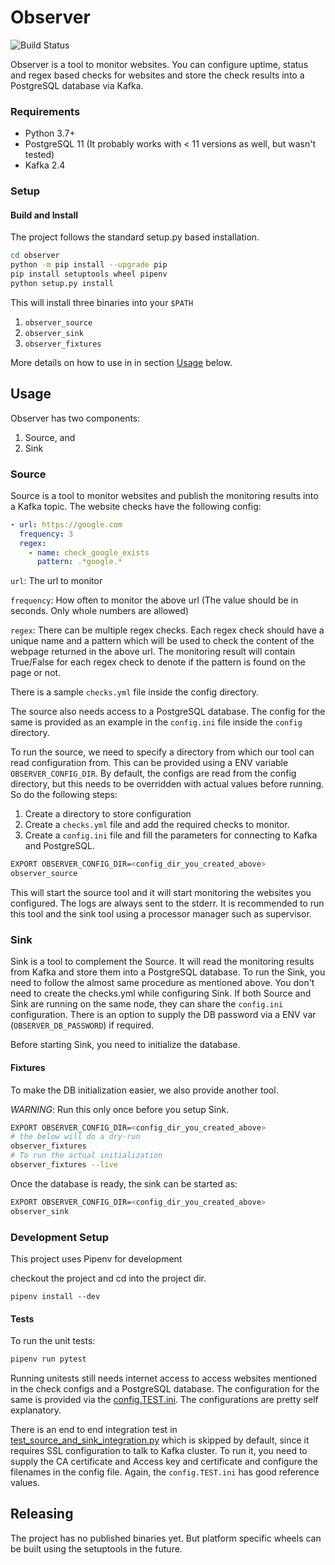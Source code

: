 # Observer

![Build Status](https://github.com/tamizhgeek/observer/workflows/Test%20and%20Build/badge.svg)

Observer is a tool to monitor websites. You can configure uptime, status and regex based checks for websites and store the check results into a PostgreSQL database via Kafka.


### Requirements

- Python 3.7+
- PostgreSQL 11 (It probably works with < 11 versions as well, but wasn't tested)
- Kafka 2.4

### Setup

#### Build and Install

The project follows the standard setup.py based installation.

```bash
cd observer
python -m pip install --upgrade pip
pip install setuptools wheel pipenv
python setup.py install
```

This will install three binaries into your `$PATH`

1. `observer_source`
2. `observer_sink`
3. `observer_fixtures`

More details on how to use in in section [Usage]() below.

## Usage

Observer has two components:

1. Source, and 
2. Sink


### Source

Source is a tool to monitor websites and publish the monitoring results into a Kafka topic.
The website checks have the following config:

```yaml
- url: https://google.com
  frequency: 3
  regex:
    - name: check_google_exists
      pattern: .*google.*
```

`url`: The url to monitor

`frequency`: How often to monitor the above url (The value should be in seconds. Only whole numbers are allowed)

`regex`: There can be multiple regex checks. Each regex check should have a unique name and a pattern which will be used to check
the content of the webpage returned in the above url. The monitoring result will contain True/False for each regex check
to denote if the pattern is found on the page or not.  

There is a sample `checks.yml` file inside the config directory. 

The source also needs access to a PostgreSQL database. The config for the same is provided as an example in the `config.ini` file inside the `config` directory.

To run the source, we need to specify a directory from which our tool can read configuration from. 
This can be provided using a ENV variable `OBSERVER_CONFIG_DIR`. By default, the configs are read from the config
directory, but this needs to be overridden with actual values before running. So do the following steps:

1. Create a directory to store configuration
2. Create a `checks.yml` file and add the required checks to monitor.
3. Create a `config.ini` file and fill the parameters for connecting to Kafka and PostgreSQL.

```bash
EXPORT OBSERVER_CONFIG_DIR=<config_dir_you_created_above>
observer_source
```

This will start the source tool and it will start monitoring the websites you configured. The logs are always sent to the stderr. 
It is recommended to run this tool and the sink tool using a processor manager such as supervisor.

### Sink

Sink is a tool to complement the Source. It will read the monitoring
results from Kafka and store them into a PostgreSQL database. To run the Sink, you need
to follow the almost same procedure as mentioned above. You don't need to create the checks.yml while configuring Sink.
If both Source and Sink are running on the same node, they can share the `config.ini` configuration. There is an option to
supply the DB password via a ENV var (`OBSERVER_DB_PASSWORD`) if required.

Before starting Sink, you need to initialize the database.  

#### Fixtures

To make the DB initialization easier, we also provide another tool. 

*_WARNING_*: Run this only once before you setup Sink. 

```bash
EXPORT OBSERVER_CONFIG_DIR=<config_dir_you_created_above>
# the below will do a dry-run
observer_fixtures
# To run the actual initialization
observer_fixtures --live
``` 

Once the database is ready, the sink can be started as:

```bash
EXPORT OBSERVER_CONFIG_DIR=<config_dir_you_created_above>
observer_sink
```


### Development Setup

This project uses Pipenv for development

checkout the project and cd into the project dir.
```$bash
pipenv install --dev
```

#### Tests

To run the unit tests:

```bash
pipenv run pytest
```

Running unitests still needs internet access to access websites mentioned in the check configs
and a PostgreSQL database. The configuration for the same is provided via the
[config.TEST.ini](config/config.TEST.ini). The configurations are pretty self explanatory. 

There is an end to end integration test in [test_source_and_sink_integration.py](tests/integration/test_source_and_sink_integration.py) which is skipped by default,
since it requires SSL configuration to talk to Kafka cluster. To run it, you need to supply the
CA certificate and Access key and certificate and configure the filenames in the 
config file. Again, the `config.TEST.ini` has good reference values.

## Releasing

The project has no published binaries yet. But platform specific wheels can be built using the setuptools in the future.
